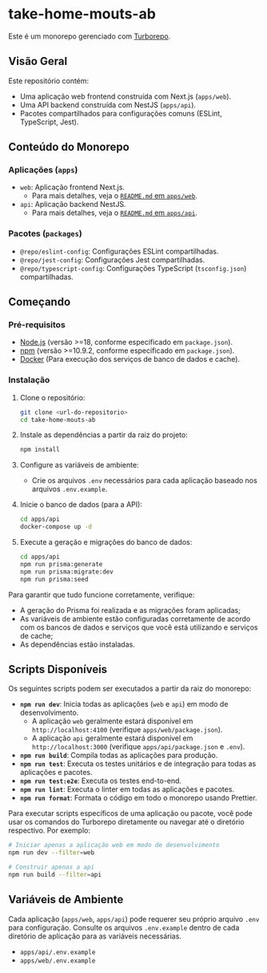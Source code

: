 # take-home-mouts-ab

Este é um monorepo gerenciado com [Turborepo](https://turbo.build/repo).

## Visão Geral

Este repositório contém:

*   Uma aplicação web frontend construída com Next.js (`apps/web`).
*   Uma API backend construída com NestJS (`apps/api`).
*   Pacotes compartilhados para configurações comuns (ESLint, TypeScript, Jest).

## Conteúdo do Monorepo

### Aplicações (`apps`)

*   `web`: Aplicação frontend Next.js.
    *   Para mais detalhes, veja o [`README.md` em `apps/web`](./apps/web/README.md).
*   `api`: Aplicação backend NestJS.
    *   Para mais detalhes, veja o [`README.md` em `apps/api`](./apps/api/README.md).

### Pacotes (`packages`)

*   `@repo/eslint-config`: Configurações ESLint compartilhadas.
*   `@repo/jest-config`: Configurações Jest compartilhadas.
*   `@repo/typescript-config`: Configurações TypeScript (`tsconfig.json`) compartilhadas.

## Começando

### Pré-requisitos

*   [Node.js](https://nodejs.org/) (versão >=18, conforme especificado em `package.json`).
*   [npm](https://www.npmjs.com/) (versão >=10.9.2, conforme especificado em `package.json`).
*   [Docker](https://www.docker.com/) (Para execução dos serviços de banco de dados e cache).

### Instalação

1.  Clone o repositório:
    ```bash
    git clone <url-do-repositorio>
    cd take-home-mouts-ab
    ```

2.  Instale as dependências a partir da raiz do projeto:
    ```bash
    npm install
    ```

3.  Configure as variáveis de ambiente:
    * Crie os arquivos `.env` necessários para cada aplicação baseado nos arquivos `.env.example`.

4.  Inicie o banco de dados (para a API):
    ```bash
    cd apps/api
    docker-compose up -d
    ```

5.  Execute a geração e migrações do banco de dados:
    ```bash
    cd apps/api
    npm run prisma:generate
    npm run prisma:migrate:dev
    npm run prisma:seed
    ```

Para garantir que tudo funcione corretamente, verifique:
*   A geração do Prisma foi realizada e as migrações foram aplicadas;
*   As variáveis de ambiente estão configuradas corretamente de acordo com os bancos de dados e serviços que você está utilizando e serviços de cache;
*   As dependências estão instaladas.
  
## Scripts Disponíveis

Os seguintes scripts podem ser executados a partir da raiz do monorepo:

*   **`npm run dev`**: Inicia todas as aplicações (`web` e `api`) em modo de desenvolvimento.
    *   A aplicação `web` geralmente estará disponível em `http://localhost:4100` (verifique `apps/web/package.json`).
    *   A aplicação `api` geralmente estará disponível em `http://localhost:3000` (verifique `apps/api/package.json` e `.env`).
*   **`npm run build`**: Compila todas as aplicações para produção.
*   **`npm run test`**: Executa os testes unitários e de integração para todas as aplicações e pacotes.
*   **`npm run test:e2e`**: Executa os testes end-to-end.
*   **`npm run lint`**: Executa o linter em todas as aplicações e pacotes.
*   **`npm run format`**: Formata o código em todo o monorepo usando Prettier.

Para executar scripts específicos de uma aplicação ou pacote, você pode usar os comandos do Turborepo diretamente ou navegar até o diretório respectivo. Por exemplo:

```bash
# Iniciar apenas a aplicação web em modo de desenvolvimento
npm run dev --filter=web

# Construir apenas a api
npm run build --filter=api
```

## Variáveis de Ambiente

Cada aplicação (`apps/web`, `apps/api`) pode requerer seu próprio arquivo `.env` para configuração. Consulte os arquivos `.env.example` dentro de cada diretório de aplicação para as variáveis necessárias.

*   `apps/api/.env.example`
*   `apps/web/.env.example`

